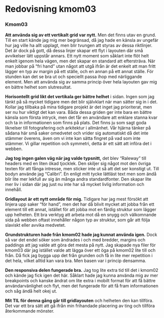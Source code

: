 ---
---
Redovisning kmom03
=========================
### Kmom03

__Att använda sig av ett vertikalt grid var nytt.__ Men det finns utav en grund. Till en start kände jag mig mer begränsad, då jag hade en känsla av ungefär hur jag ville ha allt upplagt, men blir tvungen att styras av dessa riktlinjer.  Det är dock på gott, då dessa linjer skapar ett flyt i layouten där små avvikelser lätt uppstår annars. Ett nytt moment som såklart inte flöt helt enkelt igenom hela vägen, men det skapar en standard att eftersträva. När man jobbar på “fri hand” utan något att utgå ifrån är det enkelt att man fritt lägger en typ av margin på ett ställe, och en annan på ett annat ställe. För stunden kan det se bra ut och speciellt passa ihop med närliggande element. Men att använda sig av samma princip över hela layouten gav mig en bättre helhet som slutresultat.

__Horisontellt grid likt det vertikala ger bättre helhet__ i sidan. Ingen som jag tänkt på så mycket tidigare men det blir självklart när man sätter sig in i det. Kollar jag tillbaka på mina tidigare projekt är det inget jag prioriterat, men ser nu hur viktigt det kan vara. Båda dessa griden ger inte bara en bättre känsla som första intryck, men det får en användare att enklare stanna kvar och ta in informationen som finns på plats. Det finns ju som sagt goda liknelser till fotografering och arkitektur i allmänhet. Vår hjärna tänker på sådana här små saker omedvetet och vrider sig automatiskt då det inte stämmer överens, även om vi inte kan sätta fingret på vad som inte stämmer.  Vi gillar repetition och symmetri, detta är ett sätt att införa det i webben.

__Jag tog ingen galen väg när jag valde typsnitt,__ det blev “Raleway” till headers med en liten ökad tjocklek. Den skiljer sig något mot den övriga texten för att fånga intresse, men sticker inte ut så att det ser konstigt ut. Till bodyn använde jag “Calibri”. En enligt mitt tycke lättläst text men som ändå blir lite mer lekfull av sig än många andra standardfonter. Den skapar lite mer liv i sidan där jag just nu inte har så mycket livlig information och innehåll.

__Gridlayout är ett nytt område för mig.__ Tidigare har jag mest försökt att linjera upp saker “för hand”, men det har då blivit mycket att jobba från ett element till ett annat, istället för att jobba mot en färdig struktur som lägger upp helheten. Ett bra verktyg att arbeta mot då en snygg och välkomnande sida på webben oftast innehåller någon typ av struktur, som går att följa slaviskt eller avvika medvetet.

__Grundstrukturen hade från kmom02 hade jag kunnat använda igen.__ Dock så var det endel söker som ändrades i och med bredder, margins och paddings att jag valde att göra det mesta på nytt. Jag skapade nya filer för kmom03 där jag istället valde att lägga över ett öga på kmom02 lite till och från. Då fick jag bygga upp det från grunden och få in lite mer repetition i det hela, vilket alltid kan vara bra. Men basen var i princip densamma.

__Den responsiva delen fungerade bra.__ Jag tog lite extra tid till det i kmom02 och kände jag fick igen det här. Såklart hade jag kunna använda mig av mer breakpoints och kanske ändrat om lite extra i mobilt format för att få bättre användarvänlighet och flyt, men det fungerade för att få fram informationen och såg ändå helt okej ut.

__Mit TIL för denna gång går till gridlayouten__ och helheten den kan tillföra. Det var ett bra sätt att gå ifrån min frihandade placering av ting och tillföra återkommande mönster. 
